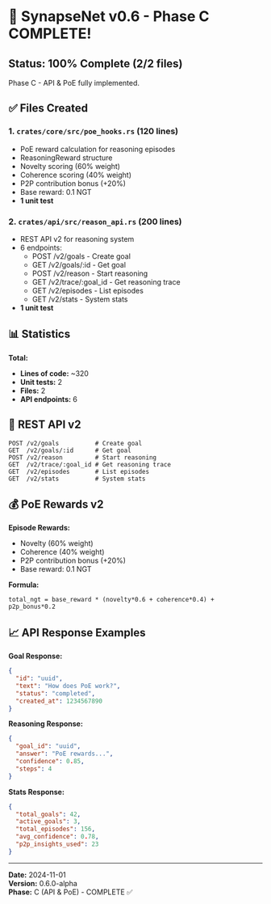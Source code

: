 # 🎉 SynapseNet v0.6 - Phase C COMPLETE!

## Status: 100% Complete (2/2 files)

Phase C - API & PoE fully implemented.

## ✅ Files Created

### 1. `crates/core/src/poe_hooks.rs` (120 lines)
- PoE reward calculation for reasoning episodes
- ReasoningReward structure
- Novelty scoring (60% weight)
- Coherence scoring (40% weight)
- P2P contribution bonus (+20%)
- Base reward: 0.1 NGT
- **1 unit test**

### 2. `crates/api/src/reason_api.rs` (200 lines)
- REST API v2 for reasoning system
- 6 endpoints:
  - POST /v2/goals - Create goal
  - GET /v2/goals/:id - Get goal
  - POST /v2/reason - Start reasoning
  - GET /v2/trace/:goal_id - Get reasoning trace
  - GET /v2/episodes - List episodes
  - GET /v2/stats - System stats
- **1 unit test**

## 📊 Statistics

**Total:**
- **Lines of code:** ~320
- **Unit tests:** 2
- **Files:** 2
- **API endpoints:** 6

## 🔌 REST API v2

```
POST /v2/goals          # Create goal
GET  /v2/goals/:id      # Get goal
POST /v2/reason         # Start reasoning
GET  /v2/trace/:goal_id # Get reasoning trace
GET  /v2/episodes       # List episodes
GET  /v2/stats          # System stats
```

## 💰 PoE Rewards v2

**Episode Rewards:**
- Novelty (60% weight)
- Coherence (40% weight)
- P2P contribution bonus (+20%)
- Base reward: 0.1 NGT

**Formula:**
```
total_ngt = base_reward * (novelty*0.6 + coherence*0.4) + p2p_bonus*0.2
```

## 📈 API Response Examples

**Goal Response:**
```json
{
  "id": "uuid",
  "text": "How does PoE work?",
  "status": "completed",
  "created_at": 1234567890
}
```

**Reasoning Response:**
```json
{
  "goal_id": "uuid",
  "answer": "PoE rewards...",
  "confidence": 0.85,
  "steps": 4
}
```

**Stats Response:**
```json
{
  "total_goals": 42,
  "active_goals": 3,
  "total_episodes": 156,
  "avg_confidence": 0.78,
  "p2p_insights_used": 23
}
```

---

**Date:** 2024-11-01  
**Version:** 0.6.0-alpha  
**Phase:** C (API & PoE) - COMPLETE ✅
